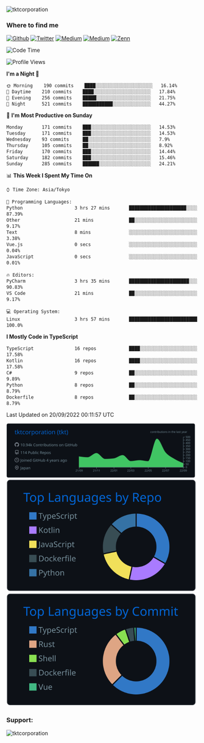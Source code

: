 <p align="left"> <img src="https://komarev.com/ghpvc/?username=tktcorporation&label=Profile%20views&color=0e75b6&style=flat" alt="tktcorporation" /> </p>

<h3>Where to find me</h3>
<p>
<a href="https://github.com/tktcorporation" target="_blank"><img alt="Github" src="https://img.shields.io/badge/GitHub-%2312100E.svg?&style=for-the-badge&logo=Github&logoColor=white" /></a>
<a href="https://twitter.com/tktcorporation" target="_blank"><img alt="Twitter" src="https://img.shields.io/badge/twitter-%231DA1F2.svg?&style=for-the-badge&logo=twitter&logoColor=white" /></a>
<a href="https://www.linkedin.com/in/tktcorporation" target="_blank"><img alt="Medium" src="https://img.shields.io/badge/linkdin-0a66c2.svg?&style=for-the-badge&logo=linkedin&logoColor=white" /></a>
<a href="https://qiita.com/tktcorporation" target="_blank"><img alt="Medium" src="https://img.shields.io/badge/qiita-55C500.svg?&style=for-the-badge&logo=qiita&logoColor=white" /></a>
<a href="https://zenn.dev/tktcorporation" target="_blank"><img alt="Zenn" src="https://img.shields.io/badge/Zenn-3EA8FF.svg?&style=for-the-badge&logo=Zenn&logoColor=white" /></a>
</p>
  
<!--START_SECTION:waka-->
![Code Time](http://img.shields.io/badge/Code%20Time-541%20hrs%201%20min-blue)

![Profile Views](http://img.shields.io/badge/Profile%20Views-1-blue)

**I'm a Night 🦉** 

```text
🌞 Morning    190 commits    ████░░░░░░░░░░░░░░░░░░░░░   16.14% 
🌆 Daytime    210 commits    ████░░░░░░░░░░░░░░░░░░░░░   17.84% 
🌃 Evening    256 commits    █████░░░░░░░░░░░░░░░░░░░░   21.75% 
🌙 Night      521 commits    ███████████░░░░░░░░░░░░░░   44.27%

```
📅 **I'm Most Productive on Sunday** 

```text
Monday       171 commits    ███░░░░░░░░░░░░░░░░░░░░░░   14.53% 
Tuesday      171 commits    ███░░░░░░░░░░░░░░░░░░░░░░   14.53% 
Wednesday    93 commits     ██░░░░░░░░░░░░░░░░░░░░░░░   7.9% 
Thursday     105 commits    ██░░░░░░░░░░░░░░░░░░░░░░░   8.92% 
Friday       170 commits    ███░░░░░░░░░░░░░░░░░░░░░░   14.44% 
Saturday     182 commits    ███░░░░░░░░░░░░░░░░░░░░░░   15.46% 
Sunday       285 commits    ██████░░░░░░░░░░░░░░░░░░░   24.21%

```


📊 **This Week I Spent My Time On** 

```text
⌚︎ Time Zone: Asia/Tokyo

💬 Programming Languages: 
Python                   3 hrs 27 mins       █████████████████████░░░░   87.39% 
Other                    21 mins             ██░░░░░░░░░░░░░░░░░░░░░░░   9.17% 
Text                     8 mins              ░░░░░░░░░░░░░░░░░░░░░░░░░   3.38% 
Vue.js                   0 secs              ░░░░░░░░░░░░░░░░░░░░░░░░░   0.04% 
JavaScript               0 secs              ░░░░░░░░░░░░░░░░░░░░░░░░░   0.01%

🔥 Editors: 
PyCharm                  3 hrs 35 mins       ██████████████████████░░░   90.83% 
VS Code                  21 mins             ██░░░░░░░░░░░░░░░░░░░░░░░   9.17%

💻 Operating System: 
Linux                    3 hrs 57 mins       █████████████████████████   100.0%

```

**I Mostly Code in TypeScript** 

```text
TypeScript               16 repos            ████░░░░░░░░░░░░░░░░░░░░░   17.58% 
Kotlin                   16 repos            ████░░░░░░░░░░░░░░░░░░░░░   17.58% 
C#                       9 repos             ██░░░░░░░░░░░░░░░░░░░░░░░   9.89% 
Python                   8 repos             ██░░░░░░░░░░░░░░░░░░░░░░░   8.79% 
Dockerfile               8 repos             ██░░░░░░░░░░░░░░░░░░░░░░░   8.79%

```



 Last Updated on 20/09/2022 00:11:57 UTC
<!--END_SECTION:waka-->

[![](https://raw.githubusercontent.com/tktcorporation/tktcorporation/master/profile-summary-card-output/github_dark/0-profile-details.svg)](https://github.com/vn7n24fzkq/github-profile-summary-cards)
[![](https://raw.githubusercontent.com/tktcorporation/tktcorporation/master/profile-summary-card-output/github_dark/1-repos-per-language.svg)](https://github.com/vn7n24fzkq/github-profile-summary-cards) [![](https://raw.githubusercontent.com/tktcorporation/tktcorporation/master/profile-summary-card-output/github_dark/2-most-commit-language.svg)](https://github.com/vn7n24fzkq/github-profile-summary-cards)

<h3 align="left">Support:</h3>
<p><a href="https://www.buymeacoffee.com/tktcorporation"> <img align="left" src="https://cdn.buymeacoffee.com/buttons/v2/default-yellow.png" height="50" width="210" alt="tktcorporation" /></a></p><br><br>

